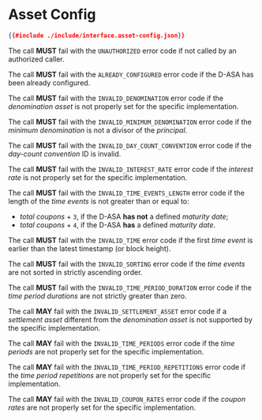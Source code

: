 # Asset Config

```json
{{#include ./include/interface.asset-config.json}}
```

The call **MUST** fail with the `UNAUTHORIZED` error code if not called by an authorized
caller.

The call **MUST** fail with the `ALREADY_CONFIGURED` error code if the D-ASA has
been already configured.

The call **MUST** fail with the `INVALID_DENOMINATION` error code if the *denomination
asset* is not properly set for the specific implementation.

The call **MUST** fail with the `INVALID_MINIMUM_DENOMINATION` error code if the
*minimum denomination* is not a divisor of the *principal*.

The call **MUST** fail with the `INVALID_DAY_COUNT_CONVENTION` error code if the
*day-count convention* ID is invalid.

The call **MUST** fail with the `INVALID_INTEREST_RATE` error code if the *interest
rate* is not properly set for the specific implementation.

The call **MUST** fail with the `INVALID_TIME_EVENTS_LENGTH` error code if the length
of the *time events* is not greater than or equal to:

- *total coupons* + `3`, if the D-ASA **has not** a defined *maturity date*;
- *total coupons* + `4`, if the D-ASA **has** a defined *maturity date*.

The call **MUST** fail with the `INVALID_TIME` error code if the first *time event*
is earlier than the latest timestamp (or block height).

The call **MUST** fail with the `INVALID_SORTING` error code if the *time events*
are not sorted in strictly ascending order.

The call **MUST** fail with the `INVALID_TIME_PERIOD_DURATION` error code if the
*time period durations* are not strictly greater than zero.

The call **MAY** fail with the `INVALID_SETTLEMENT_ASSET` error code if a *settlement
asset* different from the *denomination asset* is not supported by the specific
implementation.

The call **MAY** fail with the `INVALID_TIME_PERIODS` error code if the *time periods*
are not properly set for the specific implementation.

The call **MAY** fail with the `INVALID_TIME_PERIOD_REPETITIONS` error code if the
*time period repetitions* are not properly set for the specific implementation.

The call **MAY** fail with the `INVALID_COUPON_RATES` error code if the *coupon rates*
are not properly set for the specific implementation.

